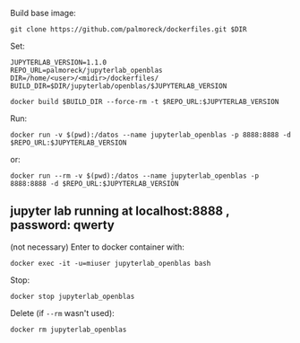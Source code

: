Build base image:

```
git clone https://github.com/palmoreck/dockerfiles.git $DIR
```

Set:

```
JUPYTERLAB_VERSION=1.1.0
REPO_URL=palmoreck/jupyterlab_openblas
DIR=/home/<user>/<midir>/dockerfiles/
BUILD_DIR=$DIR/jupyterlab/openblas/$JUPYTERLAB_VERSION
```

```
docker build $BUILD_DIR --force-rm -t $REPO_URL:$JUPYTERLAB_VERSION
```

Run:

```
docker run -v $(pwd):/datos --name jupyterlab_openblas -p 8888:8888 -d $REPO_URL:$JUPYTERLAB_VERSION
```

or:

```
docker run --rm -v $(pwd):/datos --name jupyterlab_openblas -p 8888:8888 -d $REPO_URL:$JUPYTERLAB_VERSION
```

## jupyter lab running at localhost:8888 , password: qwerty

(not necessary) Enter to docker container with:

```
docker exec -it -u=miuser jupyterlab_openblas bash
```

Stop:

```
docker stop jupyterlab_openblas
```

Delete (if `--rm` wasn't used):


```
docker rm jupyterlab_openblas
```


